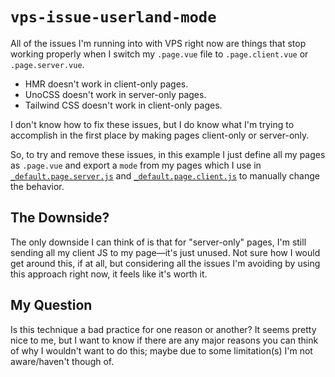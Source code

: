 # `vps-issue-userland-mode`

All of the issues I'm running into with VPS right now are things that stop working properly when I switch my `.page.vue` file to `.page.client.vue` or `.page.server.vue`.

- HMR doesn't work in client-only pages.
- UnoCSS doesn't work in server-only pages.
- Tailwind CSS doesn't work in client-only pages.

I don't know how to fix these issues, but I do know what I'm trying to accomplish in the first place by making pages client-only or server-only.

So, to try and remove these issues, in this example I just define all my pages as `.page.vue` and export a `mode` from my pages which I use in [`_default.page.server.js`](pages/_default//_default.page.server.js) and [`_default.page.client.js`]((pages/_default//_default.page.client.js)) to manually change the behavior.

## The Downside?

The only downside I can think of is that for "server-only" pages, I'm still sending all my client JS to my page—it's just unused. Not sure how I would get around this, if at all, but considering all the issues I'm avoiding by using this approach right now, it feels like it's worth it.

## My Question

Is this technique a bad practice for one reason or another? It seems pretty nice to me, but I want to know if there are any major reasons you can think of why I wouldn't want to do this; maybe due to some limitation(s) I'm not aware/haven't though of.
